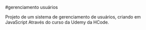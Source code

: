 #gerenciamento usuários

Projeto de um sistema de gerenciamento de usuários, criando em JavaScript
Através do curso da Udemy da HCode.
